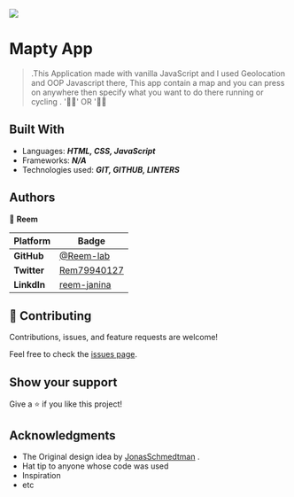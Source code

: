 ![](https://img.shields.io/static/v1?label=BY&message=Reemoz&color=pink)

<!-- Feel Free to Add, Update, Delete Any Section you find needs so -->

# Mapty App

> .This Application made with vanilla JavaScript and I used Geolocation and OOP Javascript there, This app contain a map and you can press on anywhere then specify what you want to do there running or cycling . '🏃‍♂️' OR '🚴‍♀️


## Built With

- Languages: _**HTML, CSS, JavaScript**_
- Frameworks: _**N/A**_
- Technologies used: _**GIT, GITHUB, LINTERS**_

## Authors

<!-- Only Change Username for Different Accounts -->

👤 **Reem**

 Platform | Badge |
 --- | --- |
 **GitHub**  | [@Reem-lab](https://github.com/Reem-lab)
 **Twitter** | [Rem79940127](https://twitter.com/Rem79940127)
 **LinkdIn** | [reem-janina](https://www.linkedin.com/in/reem-janina-ab74ab21a/)


## 🤝 Contributing

Contributions, issues, and feature requests are welcome!

Feel free to check the [issues page](https://github.com/MrRamoun/WEBDEV/issues).

## Show your support

Give a ⭐️ if you like this project!

## Acknowledgments

- The Original design idea by [JonasSchmedtman](https://github.com/jonasschmedtmann) .
- Hat tip to anyone whose code was used
- Inspiration
- etc

